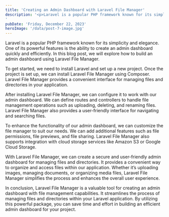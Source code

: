 ```yaml
---
title: 'Creating an Admin Dashboard with Laravel File Manager'
description: '<p>Laravel is a popular PHP framework known for its simplicity and elegance. One of its powerful features is the ability to create an admin dashboard quickly and efficiently. In this blog post, we will explore how to build an admin dashboard using Laravel File Manager. To get started, we need to install Laravel and set [&hellip;]</p>
'
pubDate: 'Friday, December 22, 2023'
heroImage: '/data/post-7-image.jpg'
---
```


<p>Laravel is a popular PHP framework known for its simplicity and elegance. One of its powerful features is the ability to create an admin dashboard quickly and efficiently. In this blog post, we will explore how to build an admin dashboard using Laravel File Manager.</p>
<p>To get started, we need to install Laravel and set up a new project. Once the project is set up, we can install Laravel File Manager using Composer. Laravel File Manager provides a convenient interface for managing files and directories in your application.</p>
<p>After installing Laravel File Manager, we can configure it to work with our admin dashboard. We can define routes and controllers to handle file management operations such as uploading, deleting, and renaming files. Laravel File Manager also provides a user-friendly interface for navigating and searching files.</p>
<p>To enhance the functionality of our admin dashboard, we can customize the file manager to suit our needs. We can add additional features such as file permissions, file previews, and file sharing. Laravel File Manager also supports integration with cloud storage services like Amazon S3 or Google Cloud Storage.</p>
<p>With Laravel File Manager, we can create a secure and user-friendly admin dashboard for managing files and directories. It provides a convenient way to organize and access files within our application. Whether it&#8217;s uploading images, managing documents, or organizing media files, Laravel File Manager simplifies the process and enhances the overall user experience.</p>
<p>In conclusion, Laravel File Manager is a valuable tool for creating an admin dashboard with file management capabilities. It streamlines the process of managing files and directories within your Laravel application. By utilizing this powerful package, you can save time and effort in building an efficient admin dashboard for your project.</p>

